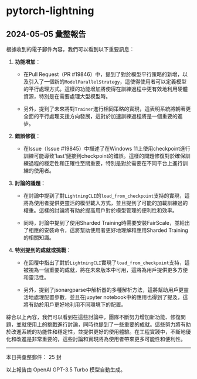 # pytorch-lightning

## 2024-05-05 彙整報告

根據收到的電子郵件內容，我們可以看到以下重要訊息：



1. **功能增加**：

   - 在Pull Request（PR #19846）中，提到了對於模型平行策略的新增，以及引入了一個新的`ModelParallelStrategy`，這使得使用者可以定義模型的平行處理方式。這樣的功能增加將使得在訓練過程中更有效地利用硬體資源，特別是在需要處理大型模型時。

   - 另外，提到了未來將對`Trainer`進行相同策略的實現，這表明系統將朝著更全面的平行處理支援方向發展，這對於加速訓練過程將是一個重要的進步。



2. **錯誤修復**：

   - 在Issue（Issue #19845）中描述了在Windows 11上使用checkpoint進行訓練可能導致'last'鏈接到checkpoint的錯誤。這樣的問題修復對於確保訓練過程的穩定性和正確性至關重要，特別是對於需要在不同平台上進行訓練的使用者。



3. **討論的議題**：

   - 在討論中提到了對`LightningCLI`的`load_from_checkpoint`支持的實現，這將為使用者提供更靈活的模型載入方式，並且提到了可能的加載訓練過的權重。這樣的討論將有助於提高用戶對於模型管理的便利性和效率。

   - 同時，討論中提到了使用Sharded Training時需要安裝FairScale，並給出了相應的安裝命令，這將幫助使用者更好地理解和應用Sharded Training的相關知識。



4. **特別提到的成就或挑戰**：

   - 在回覆中指出了對於`LightningCLI`實現了`load_from_checkpoint`支持，這被視為一個重要的成就，將在未來版本中可用，這將為用戶提供更多方便和靈活性。

   - 另外，提到了jsonargparse中解析器的多種解析方法，這將幫助用戶更靈活地處理配置參數，並且在jupyter notebook中的應用也得到了提及，這將有助於用戶更好地利用不同環境下的配置。



綜合以上內容，我們可以看到在這些討論中，團隊不斷努力增加新功能、修復問題，並就使用上的挑戰進行討論，同時也提到了一些重要的成就。這些努力將有助於改進系統的功能性和穩定性，並提供更好的使用體驗。在工程實踐中，不斷地優化和改進是非常重要的，這些討論和實現將為使用者帶來更多可能性和便利性。



---



本日共彙整郵件： 25 封



以上報告由 OpenAI GPT-3.5 Turbo 模型自動生成。